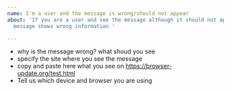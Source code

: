 ```yaml
---
name: I'm a user and the message is wrong/should not appear
about: 'If you are a user and see the message although it should not appear or the
  message shows wrong information '

---
```


* why is the message wrong? what shoud you see
* specify the site where you see the message
* copy and paste here what you see on https://browser-update.org/test.html
* Tell us which device and browser you are using
